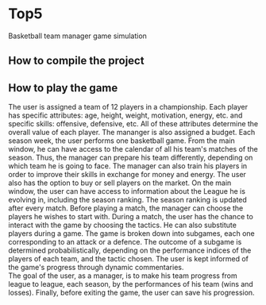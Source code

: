# Top5
Basketball team manager game simulation


## How to compile the project

## How to play the game

The user is assigned a team of 12 players in a championship. Each player has specific attributes: age, height, weight, motivation, energy, etc. and specific skills: offensive, defensive, etc. All of these attributes determine the overall value of each player. The mananger is also assigned a budget. 
Each season week, the user performs one basketball game. From the main window, he can have access to the calendar of all his team's matches of the season. Thus, the manager can prepare his team differently, depending on which team he is going to face.
The manager can also train his players in order to improve their skills in exchange for money and energy. 
The user also has the option to buy or sell players on the market. 
On the main window, the user can have access to information about the League he is evolving in, including the season ranking. The season ranking is updated after every match. 
Before playing a match, the manager can choose the players he wishes to start with. 
During a match, the user has the chance to interact with the game by choosing the tactics. He can also substitute players during a game. The game is broken down into subgames, each one corresponding to an attack or a defence. The outcome of a subgame is determined probabilistically, depending on the performance indices of the players of each team, and the tactic chosen. The user is kept informed of the game's progress through dynamic commentaries.  
The goal of the user, as a manager, is to make his team progress from league to league, each season, by the performances of his team (wins and losses). 
Finally, before exiting the game, the user can save his progression. 
